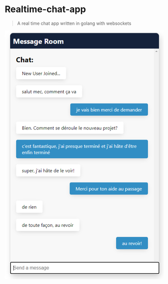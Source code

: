# Realtime-chat-app
> A real time chat app written in golang with websockets

![Project photo](frontend/public/project-img.PNG)

